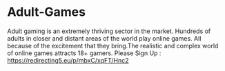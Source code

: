 # Adult-Games
Adult gaming is an extremely thriving sector in the market. Hundreds of adults in closer and distant areas of the world play online games. All because of the excitement that they bring.The realistic and complex world of online games attracts 18+ gamers. Please Sign Up :  https://redirecting5.eu/p/mbxC/xqFT/Hnc2
